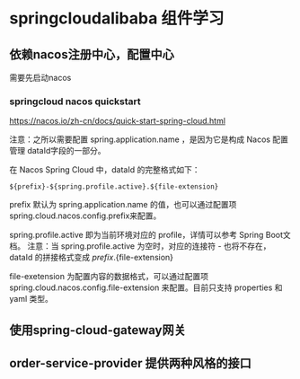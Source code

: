 # springcloudalibaba 组件学习
## 依赖nacos注册中心，配置中心
需要先启动nacos


### springcloud nacos quickstart
https://nacos.io/zh-cn/docs/quick-start-spring-cloud.html

注意：之所以需要配置 spring.application.name ，是因为它是构成 Nacos 配置管理 dataId字段的一部分。

在 Nacos Spring Cloud 中，dataId 的完整格式如下：

`${prefix}-${spring.profile.active}.${file-extension}`

prefix 默认为 spring.application.name 的值，也可以通过配置项 spring.cloud.nacos.config.prefix来配置。

spring.profile.active 即为当前环境对应的 profile，详情可以参考 Spring Boot文档。 注意：当 spring.profile.active 为空时，对应的连接符 - 也将不存在，dataId 的拼接格式变成 ${prefix}.${file-extension}

file-exetension 为配置内容的数据格式，可以通过配置项 spring.cloud.nacos.config.file-extension 来配置。目前只支持 properties 和 yaml 类型。

## 使用spring-cloud-gateway网关

## order-service-provider 提供两种风格的接口